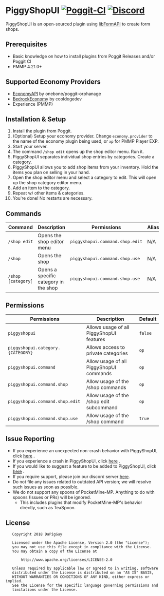 # PiggyShopUI [![Poggit-CI](https://poggit.pmmp.io/shield.dl/PiggyShopUI)](https://poggit.pmmp.io/p/PiggyShopUI) [![Discord](https://img.shields.io/discord/330850307607363585?logo=discord)](https://discord.gg/qmnDsSD)

PiggyShopUI is an open-sourced plugin using [libFormAPI](https://github.com/jojoe77777/FormAPI) to create form shops.

## Prerequisites

* Basic knowledge on how to install plugins from Poggit Releases and/or Poggit CI
* PMMP 4.21.0+

## Supported Economy Providers

* [EconomyAPI](https://poggit.pmmp.io/p/EconomyAPI) by onebone/poggit-orphanage
* [BedrockEconomy](https://poggit.pmmp.io/p/BedrockEconomy) by cooldogedev
* Experience (PMMP)

## Installation & Setup

1. Install the plugin from Poggit.
2. (Optional) Setup your economy provider. Change `economy.provider` to the name of the economy plugin being used,
   or `xp` for PMMP Player EXP.
3. Start your server.
4. The command `/shop edit` opens up the shop editor menu. Run it.
5. PiggyShopUI separates individual shop entries by categories. Create a category.
6. PiggyShopUI allows you to add shop items from your inventory. Hold the items you plan on selling in your hand.
7. Open the shop editor menu and select a category to edit. This will open up the shop category editor menu.
8. Add an item to the category.
9. Repeat w/ other items & categories.
10. You're done! No restarts are necessary.

## Commands

| Command            | Description                           | Permissions                     | Aliases |
|--------------------|---------------------------------------|---------------------------------|---------|
| `/shop edit`       | Opens the shop editor menu            | `piggyshopui.command.shop.edit` | N/A     |
| `/shop`            | Opens the shop                        | `piggyshopui.command.shop.use`  | N/A     |
| `/shop [category]` | Opens a specific category in the shop | `piggyshopui.command.shop.use`  | N/A     |

## Permissions

| Permissions                       | Description                              | Default |
|-----------------------------------|------------------------------------------|---------|
| `piggyshopui`                     | Allows usage of all PiggyShopUI features | `false` |
| `piggyshopui.category.{CATEGORY}` | Allows access to private categories      | `op`    |
| `piggyshopui.command`             | Allow usage of all PiggyShopUI commands  | `op`    |
| `piggyshopui.command.shop`        | Allow usage of the /shop commands        | `op`    |
| `piggyshopui.command.shop.edit`   | Allow usage of the /shop edit subcommand | `op`    |
| `piggyshopui.command.shop.use`    | Allow usage of the /shop command         | `true`  |

## Issue Reporting

* If you experience an unexpected non-crash behavior with PiggyShopUI,
  click [here](https://github.com/DaPigGuy/PiggyShopUI/issues/new?assignees=DaPigGuy&labels=bug&template=bug_report.md&title=)
  .
* If you experience a crash in PiggyShopUI,
  click [here](https://github.com/DaPigGuy/PiggyShopUI/issues/new?assignees=DaPigGuy&labels=bug&template=crash.md&title=)
  .
* If you would like to suggest a feature to be added to PiggyShopUI,
  click [here](https://github.com/DaPigGuy/PiggyShopUI/issues/new?assignees=DaPigGuy&labels=suggestion&template=suggestion.md&title=)
  .
* If you require support, please join our discord server [here](https://discord.gg/qmnDsSD).
* Do not file any issues related to outdated API version; we will resolve such issues as soon as possible.
* We do not support any spoons of PocketMine-MP. Anything to do with spoons (Issues or PRs) will be ignored.
    * This includes plugins that modify PocketMine-MP's behavior directly, such as TeaSpoon.

## License

```
   Copyright 2018 DaPigGuy

   Licensed under the Apache License, Version 2.0 (the "License");
   you may not use this file except in compliance with the License.
   You may obtain a copy of the License at

       http://www.apache.org/licenses/LICENSE-2.0

   Unless required by applicable law or agreed to in writing, software
   distributed under the License is distributed on an "AS IS" BASIS,
   WITHOUT WARRANTIES OR CONDITIONS OF ANY KIND, either express or implied.
   See the License for the specific language governing permissions and
   limitations under the License.

```
